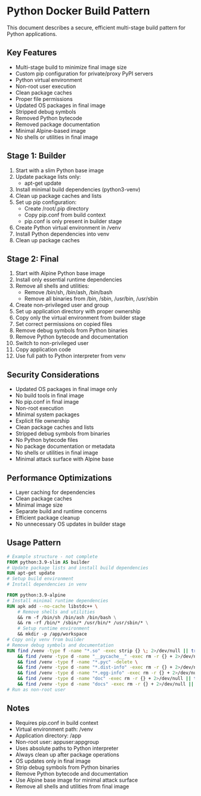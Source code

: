 # Python Docker Build Pattern

This document describes a secure, efficient multi-stage build pattern for Python applications.

## Key Features
- Multi-stage build to minimize final image size
- Custom pip configuration for private/proxy PyPI servers
- Python virtual environment
- Non-root user execution
- Clean package caches
- Proper file permissions
- Updated OS packages in final image
- Stripped debug symbols
- Removed Python bytecode
- Removed package documentation
- Minimal Alpine-based image
- No shells or utilities in final image

## Stage 1: Builder
1. Start with a slim Python base image
2. Update package lists only:
   - apt-get update
3. Install minimal build dependencies (python3-venv)
4. Clean up package caches and lists
5. Set up pip configuration:
   - Create /root/.pip directory
   - Copy pip.conf from build context
   - pip.conf is only present in builder stage
6. Create Python virtual environment in /venv
7. Install Python dependencies into venv
8. Clean up package caches

## Stage 2: Final
1. Start with Alpine Python base image
2. Install only essential runtime dependencies
3. Remove all shells and utilities:
   - Remove /bin/sh, /bin/ash, /bin/bash
   - Remove all binaries from /bin, /sbin, /usr/bin, /usr/sbin
4. Create non-privileged user and group
5. Set up application directory with proper ownership
6. Copy only the virtual environment from builder stage
7. Set correct permissions on copied files
8. Remove debug symbols from Python binaries
9. Remove Python bytecode and documentation
10. Switch to non-privileged user
11. Copy application code
12. Use full path to Python interpreter from venv

## Security Considerations
- Updated OS packages in final image only
- No build tools in final image
- No pip.conf in final image
- Non-root execution
- Minimal system packages
- Explicit file ownership
- Clean package caches and lists
- Stripped debug symbols from binaries
- No Python bytecode files
- No package documentation or metadata
- No shells or utilities in final image
- Minimal attack surface with Alpine base

## Performance Optimizations
- Layer caching for dependencies
- Clean package caches
- Minimal image size
- Separate build and runtime concerns
- Efficient package cleanup
- No unnecessary OS updates in builder stage

## Usage Pattern
```dockerfile
# Example structure - not complete
FROM python:3.9-slim AS builder
# Update package lists and install build dependencies
RUN apt-get update
# Setup build environment
# Install dependencies in venv

FROM python:3.9-alpine
# Install minimal runtime dependencies
RUN apk add --no-cache libstdc++ \
    # Remove shells and utilities
    && rm -f /bin/sh /bin/ash /bin/bash \
    && rm -rf /bin/* /sbin/* /usr/bin/* /usr/sbin/* \
    # Setup runtime environment
    && mkdir -p /app/workspace
# Copy only venv from builder
# Remove debug symbols and documentation
RUN find /venv -type f -name "*.so" -exec strip {} \; 2>/dev/null || true \
    && find /venv -type d -name "__pycache__" -exec rm -r {} + 2>/dev/null || true \
    && find /venv -type f -name "*.pyc" -delete \
    && find /venv -type d -name "*.dist-info" -exec rm -r {} + 2>/dev/null || true \
    && find /venv -type d -name "*.egg-info" -exec rm -r {} + 2>/dev/null || true \
    && find /venv -type d -name "doc" -exec rm -r {} + 2>/dev/null || true \
    && find /venv -type d -name "docs" -exec rm -r {} + 2>/dev/null || true
# Run as non-root user
```

## Notes
- Requires pip.conf in build context
- Virtual environment path: /venv
- Application directory: /app
- Non-root user: appuser:appgroup
- Uses absolute paths to Python interpreter
- Always clean up after package operations
- OS updates only in final image
- Strip debug symbols from Python binaries
- Remove Python bytecode and documentation
- Use Alpine base image for minimal attack surface
- Remove all shells and utilities from final image 
